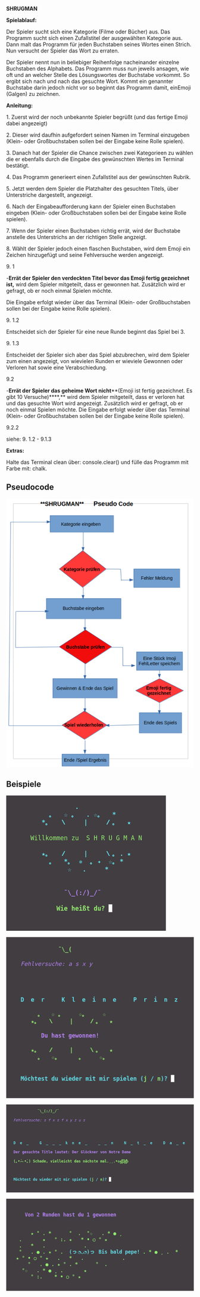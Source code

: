 **SHRUGMAN**

**Spielablauf:**

Der Spieler sucht sich eine Kategorie (Filme oder Bücher) aus. Das Programm sucht sich einen Zufallstitel der ausgewählten Kategorie aus. Dann malt das Programm für jeden Buchstaben seines Wortes einen Strich. Nun versucht der Spieler das Wort zu erraten.

Der Spieler nennt nun in beliebiger Reihenfolge nacheinander einzelne Buchstaben des Alphabets. Das Programm muss nun jeweils ansagen, wie oft und an welcher Stelle des Lösungswortes der Buchstabe vorkommt. So ergibt sich nach und nach das gesuchte Wort. Kommt ein genannter Buchstabe darin jedoch nicht vor so beginnt das Programm damit, einEmoji (Galgen) zu zeichnen.

**Anleitung:**

1\. Zuerst wird der noch unbekannte Spieler begrüßt (und das fertige Emoji dabei angezeigt)

2\. Dieser wird daufhin aufgefordert seinen Namen im Terminal einzugeben (Klein- oder Großbuchstaben sollen bei der Eingabe keine Rolle spielen).

3\. Danach hat der Spieler die Chance zwischen zwei Kategorieen zu wählen die er ebenfalls durch die Eingabe des gewünschten Wertes im Terminal bestätigt.

4\. Das Programm generieert einen Zufallstitel aus der gewünschten Rubrik.

5\. Jetzt werden dem Spieler die Platzhalter des gesuchten Titels, über Unterstriche dargestellt, angezeigt.

6\. Nach der Eingabeaufforderung kann der Spieler einen Buchstaben eingeben (Klein- oder Großbuchstaben sollen bei der Eingabe keine Rolle spielen).

7\. Wenn der Spieler einen Buchstaben richtig errät, wird der Buchstabe anstelle des Unterstrichs an der richtigen Stelle angzeigt.

8\. Wählt der Spieler jedoch einen flaschen Buchstaben, wird dem Emoji ein Zeichen hinzugefügt und seine Fehlversuche werden angezeigt.

9\. 1

-**Errät der Spieler den verdeckten Titel bevor das Emoji fertig gezeichnet ist,** wird dem Spieler mitgeteilt, dass er gewonnen hat. Zusätzlich wird er gefragt, ob er noch einmal Spielen möchte.

Die Eingabe erfolgt wieder über das Terminal (Klein- oder Großbuchstaben sollen bei der Eingabe keine Rolle spielen).

9\. 1.2

Entscheidet sich der Spieler für eine neue Runde beginnt das Spiel bei 3.

9\. 1.3

Entscheidet der Spieler sich aber das Spiel abzubrechen, wird dem Spieler zum einen angezeigt, von wievielen Runden er wieviele Gewonnen oder Verloren hat sowie eine Verabschiedung.

9.2

-**Errät der Spieler das geheime Wort nicht****(Emoji ist fertig gezeichnet. Es gibt 10 Versuche)****,** wird dem Spieler mitgeteilt, dass er verloren hat und das gesuchte Wort wird angezeigt. Zusätzlich wird er gefragt, ob er noch einmal Spielen möchte. Die Eingabe erfolgt wieder über das Terminal (Klein- oder Großbuchstaben sollen bei der Eingabe keine Rolle spielen).

9.2.2

siehe: 9\. 1.2 - 9.1.3

**Extras:**

Halte das Terminal clean über: console.clear() und fülle das Programm mit Farbe mit: chalk.

## Pseudocode

![Pseudo Code](img/pseudocode.png)

## Beispiele

![willkommen](img/willkommen.png)

![gewonnen](img/gewonnen.png)

![verloren](img/verloren.png)

![gameOver](img/gameOver.png)






